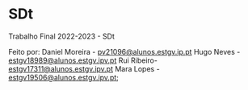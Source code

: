 # SDt
Trabalho Final 2022-2023 - SDt

Feito por:
Daniel Moreira - pv21096@alunos.estgv.ip.pt
Hugo Neves - estgv18989@alunos.estgv.ipv.pt
Rui Ribeiro- estgv17311@alunos.estgv.ipv.pt
Mara Lopes - estgv19506@alunos.estgv.ipv.pt;
